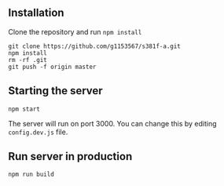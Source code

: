 ## Installation

Clone the repository and run `npm install`

```
git clone https://github.com/g1153567/s381f-a.git
npm install
rm -rf .git
git push -f origin master
```



## Starting the server

```
npm start
```

The server will run on port 3000. You can change this by editing `config.dev.js` file.

## Run server in production

```
npm run build
```
